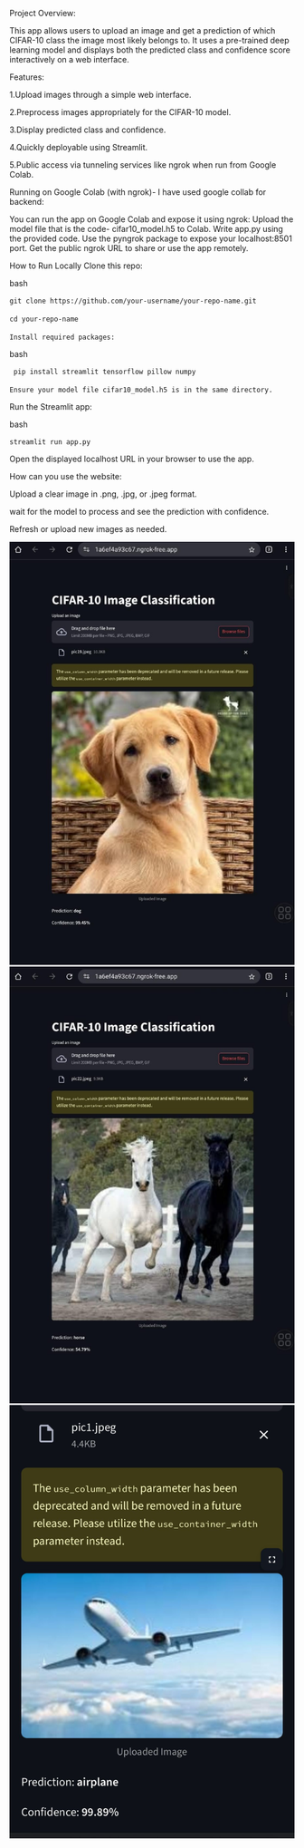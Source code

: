 Project Overview:

This app allows users to upload an image and get a prediction of which CIFAR-10 class the image most likely belongs to. 
It uses a pre-trained deep learning model and displays both the predicted class and confidence score interactively on a web interface.

Features:

  1.Upload images through a simple web interface.
  
  2.Preprocess images appropriately for the CIFAR-10 model.
  
  3.Display predicted class and confidence.
  
  4.Quickly deployable using Streamlit.
  
  5.Public access via tunneling services like ngrok when run from Google Colab.




Running on Google Colab (with ngrok)- 
I have used google collab for backend:

  You can run the app on Google Colab and expose it using ngrok:
   Upload the model file that is the code- cifar10_model.h5 to Colab.
   Write app.py using the provided code.
   Use the pyngrok package to expose your localhost:8501 port.
   Get the public ngrok URL to share or use the app remotely.

How to Run Locally
Clone this repo:

bash

    git clone https://github.com/your-username/your-repo-name.git
  
    cd your-repo-name
  
    Install required packages:

bash

     pip install streamlit tensorflow pillow numpy
    
    Ensure your model file cifar10_model.h5 is in the same directory.

Run the Streamlit app:

bash

    streamlit run app.py

Open the displayed localhost URL in your browser to use the app.

How can you use the website:

  Upload a clear image in .png, .jpg, or .jpeg format.
  
  wait for the model to process and see the prediction with confidence.
  
  Refresh or upload new images as needed.


![Alt text](https://github.com/Mony1235/Image-Classification/blob/main/WhatsApp%20Image%202025-07-30%20at%2022.10.57_1fd81151.jpg)
![Alt text](https://github.com/Mony1235/Image-Classification/blob/main/horse.jpg)
![Alt text](https://github.com/Mony1235/Image-Classification/blob/main/WhatsApp%20Image%202025-07-30%20at%2021.53.08_e568b72a.jpg)
